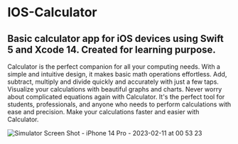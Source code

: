 # IOS-Calculator
 
## Basic calculator app for iOS devices using Swift 5 and Xcode 14. Created for learning purpose. 
Calculator is the perfect companion for all your computing needs. With a simple and intuitive design, it makes basic math operations effortless. Add, subtract, multiply and divide quickly and accurately with just a few taps. Visualize your calculations with beautiful graphs and charts. Never worry about complicated equations again with Calculator. It's the perfect tool for students, professionals, and anyone who needs to perform calculations with ease and precision. Make your calculations faster and easier with Calculator.




![Simulator Screen Shot - iPhone 14 Pro - 2023-02-11 at 00 53 23](https://user-images.githubusercontent.com/124521487/218197200-33bc6c67-dddb-490b-8ef1-7193ac4c2425.png)

